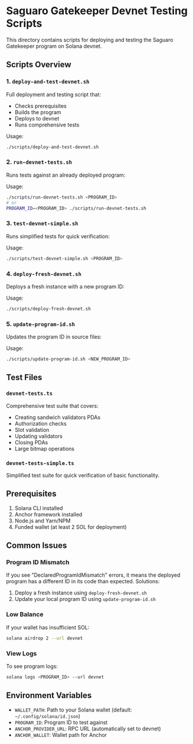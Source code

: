 # Saguaro Gatekeeper Devnet Testing Scripts

This directory contains scripts for deploying and testing the Saguaro Gatekeeper program on Solana devnet.

## Scripts Overview

### 1. `deploy-and-test-devnet.sh`
Full deployment and testing script that:
- Checks prerequisites
- Builds the program
- Deploys to devnet
- Runs comprehensive tests

Usage:
```bash
./scripts/deploy-and-test-devnet.sh
```

### 2. `run-devnet-tests.sh`
Runs tests against an already deployed program:

Usage:
```bash
./scripts/run-devnet-tests.sh <PROGRAM_ID>
# or
PROGRAM_ID=<PROGRAM_ID> ./scripts/run-devnet-tests.sh
```

### 3. `test-devnet-simple.sh`
Runs simplified tests for quick verification:

Usage:
```bash
./scripts/test-devnet-simple.sh <PROGRAM_ID>
```

### 4. `deploy-fresh-devnet.sh`
Deploys a fresh instance with a new program ID:

Usage:
```bash
./scripts/deploy-fresh-devnet.sh
```

### 5. `update-program-id.sh`
Updates the program ID in source files:

Usage:
```bash
./scripts/update-program-id.sh <NEW_PROGRAM_ID>
```

## Test Files

### `devnet-tests.ts`
Comprehensive test suite that covers:
- Creating sandwich validators PDAs
- Authorization checks
- Slot validation
- Updating validators
- Closing PDAs
- Large bitmap operations

### `devnet-tests-simple.ts`
Simplified test suite for quick verification of basic functionality.

## Prerequisites

1. Solana CLI installed
2. Anchor framework installed
3. Node.js and Yarn/NPM
4. Funded wallet (at least 2 SOL for deployment)

## Common Issues

### Program ID Mismatch
If you see "DeclaredProgramIdMismatch" errors, it means the deployed program has a different ID in its code than expected. Solutions:
1. Deploy a fresh instance using `deploy-fresh-devnet.sh`
2. Update your local program ID using `update-program-id.sh`

### Low Balance
If your wallet has insufficient SOL:
```bash
solana airdrop 2 --url devnet
```

### View Logs
To see program logs:
```bash
solana logs <PROGRAM_ID> --url devnet
```

## Environment Variables

- `WALLET_PATH`: Path to your Solana wallet (default: `~/.config/solana/id.json`)
- `PROGRAM_ID`: Program ID to test against
- `ANCHOR_PROVIDER_URL`: RPC URL (automatically set to devnet)
- `ANCHOR_WALLET`: Wallet path for Anchor